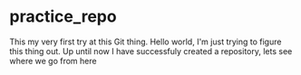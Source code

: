 # practice_repo
This my very first try at this Git thing. 
Hello world, I'm just trying to figure this thing out. Up until now I have successfuly created a repository, lets see where we go from here
